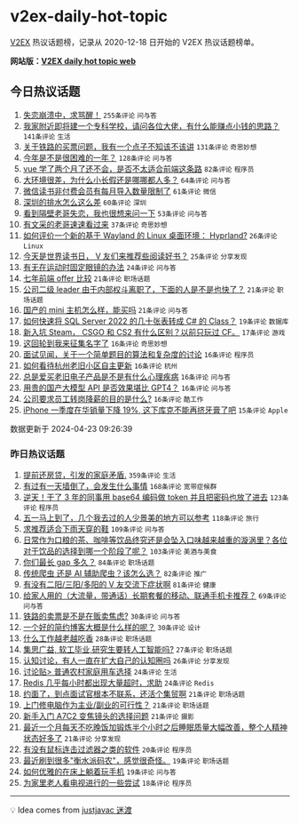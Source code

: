 # v2ex-daily-hot-topic

[V2EX](https://www.v2ex.com/) 热议话题榜，记录从 2020-12-18 日开始的 V2EX 热议话题榜单。

**网站版：[V2EX daily hot topic web](https://boojack.github.io/v2ex-daily-hot-topic-web/)**

## 今日热议话题

<!-- TODAY BEGIN -->

1. [失恋崩溃中，求骂醒！](https://www.v2ex.com/t/1034891) `255条评论` `问与答`
1. [我家附近即将建一个专科学校，请问各位大佬，有什么能赚点小钱的思路？](https://www.v2ex.com/t/1034899) `141条评论` `生活`
1. [关于铁路的买票问题，我有一个点子不知该不该讲](https://www.v2ex.com/t/1034821) `131条评论` `奇思妙想`
1. [今年是不是很困难的一年？](https://www.v2ex.com/t/1034815) `128条评论` `问与答`
1. [vue 学了两个月了还不会，是否不太适合前端这条路](https://www.v2ex.com/t/1034933) `82条评论` `程序员`
1. [大环境很差，为什么小长假还是哪哪都人多？](https://www.v2ex.com/t/1034904) `64条评论` `问与答`
1. [微信读书非付费会员有每月导入数量限制了](https://www.v2ex.com/t/1034799) `61条评论` `微信`
1. [深圳的排水怎么这么差](https://www.v2ex.com/t/1034812) `60条评论` `深圳`
1. [看到隔壁老哥失恋，我也很想来问一下](https://www.v2ex.com/t/1034985) `53条评论` `问与答`
1. [有文采的老哥速速看过来](https://www.v2ex.com/t/1034954) `37条评论` `奇思妙想`
1. [如何评价一个新的基于 Wayland 的 Linux 桌面环境： Hyprland?](https://www.v2ex.com/t/1034885) `26条评论` `Linux`
1. [今天是世界读书日， V 友们来推荐些阅读好书？](https://www.v2ex.com/t/1034945) `25条评论` `分享发现`
1. [有无在运动时固定眼镜的办法](https://www.v2ex.com/t/1034805) `24条评论` `问与答`
1. [七年前端 offer 比较](https://www.v2ex.com/t/1034966) `21条评论` `职场话题`
1. [公司二级 leader 由于内部权斗离职了，下面的人是不是也快了？](https://www.v2ex.com/t/1034829) `21条评论` `职场话题`
1. [国产的 mini 主机怎么样，能买吗](https://www.v2ex.com/t/1034828) `21条评论` `问与答`
1. [如何快速将 SQL Server 2022 的几十张表转成 C# 的 Class？](https://www.v2ex.com/t/1034846) `19条评论` `数据库`
1. [新入坑 Steam， CSGO 和 CS2 有什么区别？以前只玩过 CF。](https://www.v2ex.com/t/1034878) `17条评论` `游戏`
1. [这回轮到我来征集名字了](https://www.v2ex.com/t/1034996) `16条评论` `奇思妙想`
1. [面试见闻，关于一个简单题目的算法和复杂度的讨论](https://www.v2ex.com/t/1034963) `16条评论` `程序员`
1. [如何看待杭州老旧小区自主更新](https://www.v2ex.com/t/1034894) `16条评论` `杭州`
1. [总是爱买老旧电子产品是不是有什么心理疾病](https://www.v2ex.com/t/1034838) `16条评论` `问与答`
1. [用贵的国产大模型 API 是否效果堪比 GPT4？](https://www.v2ex.com/t/1034834) `16条评论` `问与答`
1. [公司要求员工转岗降薪的目的是什么?](https://www.v2ex.com/t/1034823) `16条评论` `酷工作`
1. [iPhone 一季度在华销量下降 19%, 这下库克不能再挤牙膏了吧](https://www.v2ex.com/t/1035000) `15条评论` `Apple`

数据更新于 2024-04-23 09:26:39

<!-- TODAY END -->

### 昨日热议话题

<!-- YESTERDAY BEGIN -->

1. [提前还房贷，引发的家庭矛盾.](https://www.v2ex.com/t/1034545) `359条评论` `生活`
1. [有过有一天墙倒了，会发生什么事情](https://www.v2ex.com/t/1034619) `168条评论` `宽带症候群`
1. [逆天！干了 3 年的同事用 base64 编码做 token 并且把密码也放了进去](https://www.v2ex.com/t/1034660) `123条评论` `程序员`
1. [五一马上到了，几个我去过的人少景美的地方可以参考](https://www.v2ex.com/t/1034493) `118条评论` `旅行`
1. [求推荐适合下雨天穿的鞋](https://www.v2ex.com/t/1034478) `109条评论` `问与答`
1. [日常作为口粮的茶、咖啡等饮品终究还是会坠入口味越来越重的漩涡里？各位对于饮品的选择到哪一个阶段了呢？](https://www.v2ex.com/t/1034483) `103条评论` `美酒与美食`
1. [你们最长 gap 多久？](https://www.v2ex.com/t/1034672) `84条评论` `职场话题`
1. [传统爬虫 还是 AI 辅助爬虫？该怎么选？](https://www.v2ex.com/t/1034501) `82条评论` `推广`
1. [有没有二阳/三阳/多阳的 V 友交流下症状啊](https://www.v2ex.com/t/1034481) `81条评论` `健康`
1. [给家人用的（大流量，带通话）长期套餐的移动、联通手机卡推荐？](https://www.v2ex.com/t/1034468) `69条评论` `问与答`
1. [铁路的卖票是不是在贩卖焦虑?](https://www.v2ex.com/t/1034733) `30条评论` `问与答`
1. [一个好的简约博客大概是什么样的呢？](https://www.v2ex.com/t/1034691) `30条评论` `设计`
1. [什么工作越老越吃香](https://www.v2ex.com/t/1034614) `28条评论` `职场话题`
1. [集思广益, 软工毕业,研究生要转人工智能吗?](https://www.v2ex.com/t/1034599) `27条评论` `职场话题`
1. [认知讨论，有人一直在扩大自己的认知圈吗](https://www.v2ex.com/t/1034549) `26条评论` `分享发现`
1. [讨论贴> 普通农村家庭用车选择](https://www.v2ex.com/t/1034625) `24条评论` `生活`
1. [Redis 几乎每小时都出现大量超时，求助](https://www.v2ex.com/t/1034586) `24条评论` `Redis`
1. [约面了，到点面试官根本不联系，还活个集贸啊](https://www.v2ex.com/t/1034740) `21条评论` `职场话题`
1. [上门修电脑作为主业/副业的可行性？](https://www.v2ex.com/t/1034604) `21条评论` `职场话题`
1. [新手入门 A7C2 变焦镜头的选择问题](https://www.v2ex.com/t/1034539) `21条评论` `摄影`
1. [最近一个月每天不吃晚饭加锻炼半个小时之后睡眠质量大幅改善，整个人精神状态好多了](https://www.v2ex.com/t/1034489) `21条评论` `分享发现`
1. [有没有鼠标连击过滤器之类的软件](https://www.v2ex.com/t/1034485) `20条评论` `程序员`
1. [最近刷到很多"衡水派码农"，感觉很奇怪。](https://www.v2ex.com/t/1034517) `19条评论` `职场话题`
1. [如何优雅的在床上躺着玩手机](https://www.v2ex.com/t/1034477) `19条评论` `问与答`
1. [为家里老人看电视进行的一些尝试](https://www.v2ex.com/t/1034726) `18条评论` `程序员`

<!-- YESTERDAY END -->

---

💡 Idea comes from [justjavac 迷渡](https://github.com/justjavac/)

